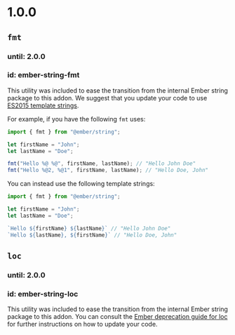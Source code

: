 # 1.0.0

## `fmt`
### until: 2.0.0
### id: ember-string-fmt

This utility was included to ease the transition from the
internal Ember string package to this addon.
We suggest that you update your code to use [ES2015 template strings](http://babeljs.io/docs/learn-es2015/#template-strings).

For example, if you have the following `fmt` uses:

```javascript
import { fmt } from "@ember/string";

let firstName = "John";
let lastName = "Doe";

fmt("Hello %@ %@", firstName, lastName); // "Hello John Doe"
fmt("Hello %@2, %@1", firstName, lastName); // "Hello Doe, John"
```

You can instead use the following template strings:

```javascript
import { fmt } from "@ember/string";

let firstName = "John";
let lastName = "Doe";

`Hello ${firstName} ${lastName}` // "Hello John Doe"
`Hello ${lastName}, ${firstName}` // "Hello Doe, John"
```


## `loc`
### until: 2.0.0
### id: ember-string-loc

This utility was included to ease the transition from the
internal Ember string package to this addon.
You can consult the [Ember deprecation guide for loc](https://emberjs.com/deprecations/v2.x#toc_code-ember-string-loc-code-and-code-import-loc-from-ember-string-code) for further
instructions on how to update your code.
